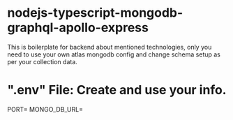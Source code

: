 # nodejs-typescript-mongodb-graphql-apollo-express
This is boilerplate for backend about mentioned technologies, only you need to use your own atlas mongodb config and change schema setup as per your collection data.

# ".env" File: Create and use your info.
PORT=
MONGO_DB_URL=
